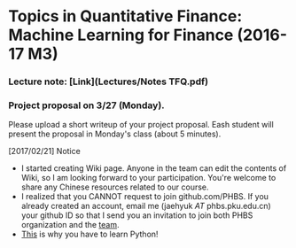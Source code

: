 # Topics in Quantitative Finance: Machine Learning for Finance (2016-17 M3)

### Lecture note: [Link](Lectures/Notes TFQ.pdf)

### Project proposal on 3/27 (Monday). 
Please upload a short writeup of your project proposal. Eash student will present the proposal in Monday's class (about 5 minutes).

[2017/02/21] Notice
* I started creating Wiki page. Anyone in the team can edit the contents of Wiki, so I am looking forward to your participation. You're welcome to share any Chinese resources related to our course.
* I realized that you CANNOT request to join github.com/PHBS. If you already created an account, email me (jaehyuk _AT_ phbs.pku.edu.cn)  your github ID so that I send you an invitation to join both PHBS organization and the [team](https://github.com/orgs/PHBS/teams/2016-tqf-ml).
* [This](http://blog.codeeval.com/codeevalblog/2015#.WKwjb1WGOUk=) is why you have to learn Python!
